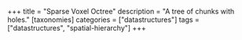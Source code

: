 +++
title = "Sparse Voxel Octree"
description = "A tree of chunks with holes."
[taxonomies]
categories = ["datastructures"]
tags = ["datastructures", "spatial-hierarchy"]
+++

<div class="notice stub"></div>
